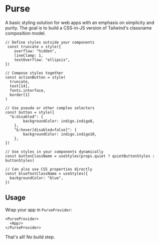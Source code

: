# Purse

A basic styling solution for web apps with an emphasis on simplicity and purity. The goal is to build a CSS-in-JS version of Tailwind's classname composition model.

```tsx
// Define styles outside your components
 const truncate = style({
	overflow: "hidden",
	lineClamp: 1,
	textOverflow: "ellipsis",
})

// Compose styles together
const actionButton = style(
  truncate,
  text[14],
  fonts.interface,
  border[1]
)

// Use pseudo or other complex selectors
const button = style({
  "&:disabled": {
		backgroundColor: indigo.indigo8,
	},
	"&:hover[disabled=false]": {
		backgroundColor: indigo.indigo10,
	},
})

// Use styles in your components dynamically
const buttonClassName = useStyles(props.quiet ? quietButtonStyles : buttonStyles)

// Can also use CSS properties directly
const blueTextClassName = useStyles({
  backgroundColor: "blue",
})
```

## Usage

Wrap your app in `PurseProvider`:

```tsx
<PurseProvider>
  <App/>
</PurseProvider>
```

That's all! No build step.
